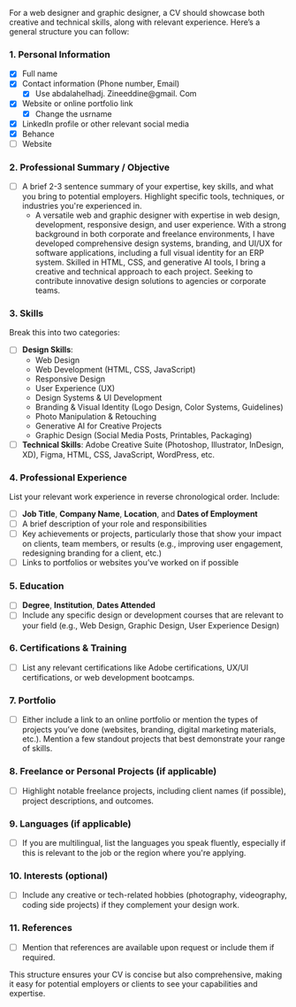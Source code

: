 For a web designer and graphic designer, a CV should showcase both creative and technical skills, along with relevant experience. Here’s a general structure you can follow:

### 1. **Personal Information**

- [x] Full name
- [x] Contact information (Phone number, Email)
	- [x] Use abdalahelhadj. Zineeddine@gmail. Com
- [x] Website or online portfolio link
	- [x] Change the usrname
- [x] LinkedIn profile or other relevant social media 
- [x] Behance
- [ ] Website

### 2. **Professional Summary / Objective**

- [ ] A brief 2-3 sentence summary of your expertise, key skills, and what you bring to potential employers. Highlight specific tools, techniques, or industries you're experienced in.
	- A versatile web and graphic designer with expertise in web design, development, responsive design, and user experience. With a strong background in both corporate and freelance environments, I have developed comprehensive design systems, branding, and UI/UX for software applications, including a full visual identity for an ERP system. Skilled in HTML, CSS, and generative AI tools, I bring a creative and technical approach to each project. Seeking to contribute innovative design solutions to agencies or corporate teams.

### 3. **Skills**

Break this into two categories:

- [ ] **Design Skills**: 
	- Web Design
	- Web Development (HTML, CSS, JavaScript)
	- Responsive Design
	- User Experience (UX)
	- Design Systems & UI Development
	- Branding & Visual Identity (Logo Design, Color Systems, Guidelines)
	- Photo Manipulation & Retouching
	- Generative AI for Creative Projects
	- Graphic Design (Social Media Posts, Printables, Packaging)
- [ ] **Technical Skills**: Adobe Creative Suite (Photoshop, Illustrator, InDesign, XD), Figma, HTML, CSS, JavaScript, WordPress, etc.

### 4. **Professional Experience**

List your relevant work experience in reverse chronological order. Include:

- [ ] **Job Title**, **Company Name**, **Location**, and **Dates of Employment**
- [ ] A brief description of your role and responsibilities
- [ ] Key achievements or projects, particularly those that show your impact on clients, team members, or results (e.g., improving user engagement, redesigning branding for a client, etc.)
- [ ] Links to portfolios or websites you’ve worked on if possible

### 5. **Education**

- [ ] **Degree**, **Institution**, **Dates Attended**
- [ ] Include any specific design or development courses that are relevant to your field (e.g., Web Design, Graphic Design, User Experience Design)

### 6. **Certifications & Training**

- [ ] List any relevant certifications like Adobe certifications, UX/UI certifications, or web development bootcamps.

### 7. **Portfolio**

- [ ] Either include a link to an online portfolio or mention the types of projects you’ve done (websites, branding, digital marketing materials, etc.). Mention a few standout projects that best demonstrate your range of skills.

### 8. **Freelance or Personal Projects** (if applicable)

- [ ] Highlight notable freelance projects, including client names (if possible), project descriptions, and outcomes.

### 9. **Languages** (if applicable)

- [ ] If you are multilingual, list the languages you speak fluently, especially if this is relevant to the job or the region where you're applying.

### 10. **Interests** (optional)

- [ ] Include any creative or tech-related hobbies (photography, videography, coding side projects) if they complement your design work.

### 11. **References**

- [ ] Mention that references are available upon request or include them if required.

This structure ensures your CV is concise but also comprehensive, making it easy for potential employers or clients to see your capabilities and expertise.